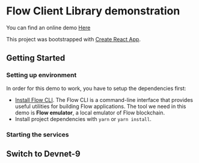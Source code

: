 # Flow Client Library demonstration
You can find an online demo [Here](http://34.71.72.144/) 

This project was bootstrapped with [Create React App](https://github.com/facebook/create-react-app).

## Getting Started

### Setting up environment 
In order for this demo to work, you have to setup the dependencies first:

- [Install Flow CLI](https://github.com/onflow/flow/blob/master/docs/cli.md). The Flow CLI is a command-line interface that provides useful utilities for building Flow applications. The tool we need in this demo is **Flow emulator**, a local emulator of Flow blockchain.
- Install project dependencies with `yarn` or `yarn install`.

### Starting the services


## Switch to Devnet-9
